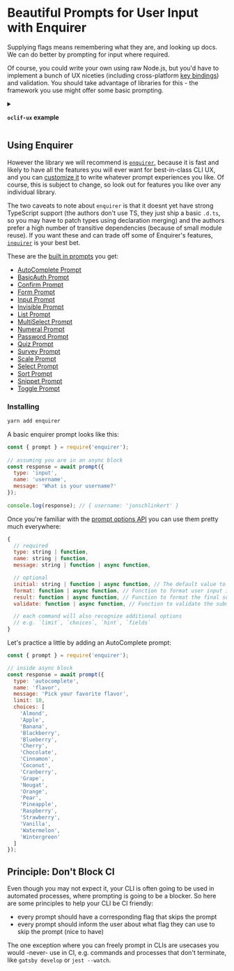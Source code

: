 # Beautiful Prompts for User Input with Enquirer

Supplying flags means remembering what they are, and looking up docs. We can do better by prompting for input where required.

Of course, you could write your own using raw Node.js, but you'd have to implement a bunch of UX niceties (including cross-platform [key bindings](https://github.com/enquirer/enquirer#-key-bindings)) and validation. You should take advantage of libraries for this - the framework you use might offer some basic prompting. 

<details>
<summary>
<b>

`oclif-ux` example

</b>
</summary>
For example, oclif itself ships a basic `oclif-ux` library:

```js
import {Command} from '@oclif/command'
import cli from 'cli-ux'

export class MyCommand extends Command {
  async run() {
    // just prompt for input
    const name = await cli.prompt('What is your name?')

    // mask input after enter is pressed
    const secondFactor = await cli.prompt('What is your two-factor token?', {type: 'mask'})

    // hide input while typing
    const password = await cli.prompt('What is your password?', {type: 'hide'})

    this.log(`You entered: ${name}, ${secondFactor}, ${password}`)
  }
}
```
</details>

## Using Enquirer

However the library we will recommend is [`enquirer`](https://www.npmjs.com/package/enquirer), because it is fast and likely to have all the features you will ever want for best-in-class CLI UX, and you can [customize it](https://github.com/enquirer/enquirer#-custom-prompts) to write whatever prompt experiences you like. Of course, this is subject to change, so look out for features you like over any individual library.

The two caveats to note about `enquirer` is that it doesnt yet have strong TypeScript support (the authors don't use TS, they just ship a basic `.d.ts`, so you may have to patch types using declaration merging) and the authors prefer a high number of transitive dependencies (because of small module reuse). If you want these and can trade off some of Enquirer's features, [`inquirer`](https://github.com/SBoudrias/Inquirer.js) is your best bet.

These are the [built in prompts](https://www.npmjs.com/package/enquirer#built-in-prompts) you get:

* [AutoComplete Prompt](https://github.com/enquirer/enquirer#autocomplete-prompt)
* [BasicAuth Prompt](https://github.com/enquirer/enquirer#basicauth-prompt)
* [Confirm Prompt](https://github.com/enquirer/enquirer#confirm-prompt)
* [Form Prompt](https://github.com/enquirer/enquirer#form-prompt)
* [Input Prompt](https://github.com/enquirer/enquirer#input-prompt)
* [Invisible Prompt](https://github.com/enquirer/enquirer#invisible-prompt)
* [List Prompt](https://github.com/enquirer/enquirer#list-prompt)
* [MultiSelect Prompt](https://github.com/enquirer/enquirer#multiselect-prompt)
* [Numeral Prompt](https://github.com/enquirer/enquirer#numeral-prompt)
* [Password Prompt](https://github.com/enquirer/enquirer#password-prompt)
* [Quiz Prompt](https://github.com/enquirer/enquirer#quiz-prompt)
* [Survey Prompt](https://github.com/enquirer/enquirer#survey-prompt)
* [Scale Prompt](https://github.com/enquirer/enquirer#scale-prompt)
* [Select Prompt](https://github.com/enquirer/enquirer#select-prompt)
* [Sort Prompt](https://github.com/enquirer/enquirer#sort-prompt)
* [Snippet Prompt](https://github.com/enquirer/enquirer#snippet-prompt)
* [Toggle Prompt](https://github.com/enquirer/enquirer#toggle-prompt)

### Installing

```bash
yarn add enquirer
```

A basic enquirer prompt looks like this:

```js
const { prompt } = require('enquirer');
 
// assuming you are in an async block
const response = await prompt({
  type: 'input',
  name: 'username',
  message: 'What is your username?'
});
 
console.log(response); // { username: 'jonschlinkert' }
```

Once you're familiar with the [prompt options API](https://github.com/enquirer/enquirer#prompt-options) you can use them pretty much everywhere:

```js
{
  // required
  type: string | function,
  name: string | function,
  message: string | function | async function,

  // optional
  initial: string | function | async function, // The default value to return if the user does not supply a value.
  format: function | async function, // Function to format user input in the terminal.
  result: function | async function, // Function to format the final submitted value before it's returned.
  validate: function | async function, // Function to validate the submitted value before it's returned. This function may return a boolean or a string. If a string is returned it will be used as the validation error message.

  // each command will also recognize additional options
  // e.g. `limit`, `choices`, `hint`, `fields`
}
```

Let's practice a little by adding an AutoComplete prompt:

```js
const { prompt } = require('enquirer');

// inside async block
const response = await prompt({
  type: 'autocomplete',
  name: 'flavor',
  message: 'Pick your favorite flavor',
  limit: 10,
  choices: [
    'Almond',
    'Apple',
    'Banana',
    'Blackberry',
    'Blueberry',
    'Cherry',
    'Chocolate',
    'Cinnamon',
    'Coconut',
    'Cranberry',
    'Grape',
    'Nougat',
    'Orange',
    'Pear',
    'Pineapple',
    'Raspberry',
    'Strawberry',
    'Vanilla',
    'Watermelon',
    'Wintergreen'
  ]
});
```

## Principle: Don't Block CI

Even though you may not expect it, your CLI is often going to be used in automated processes, where prompting is going to be a blocker. So here are some principles to help your CLI be CI friendly:

- every prompt should have a corresponding flag that skips the prompt
- every prompt should inform the user about what flag they can use to skip the prompt (nice to have)

The one exception where you can freely prompt in CLIs are usecases you would -never- use in CI, e.g. commands and processes that don't terminate, like `gatsby develop` or `jest --watch`.